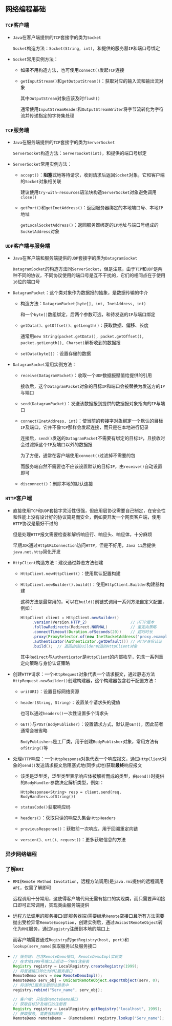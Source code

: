 ## 网络编程基础

### `TCP`客户端

- `Java`在客户端提供的`TCP`套接字的类为`Socket`

  `Socket`构造方法：`Socket(String, int)`，和提供的服务器`IP`和端口号绑定

- `Socket`常用实例方法：

  - 如果不用构造方法，也可使用`connect()`发起`TCP`连接

  - `getInputStream()`和`getOutputStream()`：获取对应的输入流和输出流对象

    其中`OutputStream`对象应该及时`flush()`

    通常使用`InputStreamReader`和`OutputStreamWriter`将字节流转化为字符流并传递指定的字符集处理

### `TCP`服务端

- `Java`在服务端提供的`TCP`套接字的类为`ServerSocket`

  `ServerSocket`构造方法：`ServerSocket(int)`，和提供的端口号绑定

- `ServerSocket`常用实例方法：

  - `accept()`：**阻塞**式地等待请求，收到请求后返回`Socket`对象，它和客户端的`Socket`对象相关联

    建议使用`try-with-resources`语法块构造`ServerSocket`对象避免调用`close()`

  - `getPort()`和`getInetAddress()`：返回服务器绑定的本地端口号、本地`IP`地址

    `getLocalSocketAddress()`：返回服务器绑定的`IP`地址与端口号组成的`SocketAddress`对象

### `UDP`客户端与服务端

- `Java`在客户端和服务端提供的`UDP`套接字的类为`DatagramSocket`

  `DatagramSocket`的构造方法同`ServerSocket`，但是注意，由于`TCP`和`UDP`是两种不同的协议，不同协议使用的端口号是互不干扰的，它们的相同点在于使用`16`位的端口号

- `DatagramPacket`：这个类对象作为数据报的抽象，是数据传输的中介

  - 构造方法：`DatagramPacket(byte[], int, InetAddress, int)`

    和一个`byte[]`数组绑定，后两个参数可选，和待发送的`IP`与端口绑定

  - `getData()、getOffset()、getLength()`：获取数据、偏移、长度

    通常用`new String(packet.getData(), packet.getOffset(), packet.getLength(), Charset)`解析收到的数据报

  - `setData(byte[])`：设置存储的数据

- `DatagramSocket`常用实例方法：

  - `receive(DatagramPacket)`：收取一个`UDP`数据报赋值给提供的引用

    接收后，这个`DatagramPacket`对象的目标`IP`和端口会被替换为发送方的`IP`与端口

  - `send(DatagramPacket)`：发送该数据报到提供的数据报对象指向的`IP`与端口

  - `connect(InetAddress, int)`：使当前的套接字对象绑定一个默认的目标`IP`及端口，它并不像`TCP`那样会发起连接，而只是在本地进行记录

    连接后，`send()`发送的`DatagramPacket`不需要有绑定的目标`IP`，且接收时会过滤掉这个`IP`及端口以外的数据报

    为了方便，通常在客户端使用`connect()`过滤掉不需要的包

    而服务端自然不需要也不应该设置默认的目标`IP`，由`receive()`自动设置即可

  - `disconnect()`：删除本地的默认连接

### `HTTP`客户端

- 直接使用`TCP`和`UDP`套接字灵活性很强，但应用层协议需要自己制定，在安全性和性能上没有设计好的协议简易而安全，例如要开发一个网页客户端，使用`HTTP`协议是最好不过的

  但是处理`HTTP`报文需要检查和解析响应行、响应头、响应体，十分麻烦

  早期`JDK`通过`HttpURLConnection`访问`HTTP`，但是不好用，`Java 11`后提供`java.net.http`简化开发

- `HttpClient`构造方法：建议通过静态方法创建

  - `HttpClient.newHttpClient()`：使用默认配置构建

  - `HttpClient.newBuilder().build()`：使用`HttpClient.Builder`构建器构建

    这种方法是最常用的，可以在`build()`前链式调用一系列方法自定义配置，例如：

    ```java
    HttpClient client = HttpClient.newBuilder()
         .version(Version.HTTP_2)					// HTTP版本
         .followRedirects(Redirect.NORMAL)			// 重定向策略
         .connectTimeout(Duration.ofSeconds(20))	// 超时时长
         .proxy(ProxySelector.of(new InetSocketAddress("proxy.example.com", 80)))	// 正向代理
         .authenticator(Authenticator.getDefault())	// HTTP身份认证
         .build();	// 返回由该Builder构造的HttpClient对象
    ```

    其中`Redirect`与`Authenticator`是`HttpClient`的内部枚举，包含一系列重定向策略与身份认证策略

- 创建`HTTP`请求：一个`HttpRequest`对象代表一个请求报文，通过静态方法`HttpRequest.newBuilder()`创建构建器，这个构建器包含若干配置方法：

  - `uri(URI)`：设置目标网络资源

  - `header(String, String)`：设置某个请求头的键值

    也可以通过`headers()`一次性设置多个请求头

  - `GET()`与`POST(BodyPublisher)`：设置请求方式，默认是`GET()`，因此前者通常会被省略

    `BodyPublishers`是工厂类，用于创建`BodyPublisher`对象，常用方法有`ofString()`等

- 处理`HTTP`响应：一个`HttpResponse`对象代表一个响应报文，通过`HttpClient`对象的`send()`发送请求报文后阻塞式地(同步式地)获取**最终**响应报文

  - 该类是泛型类，泛型类型表示响应体被解析而成的类型，由`send()`时提供的`BodyHandler`参数决定解析类型，例如：

    `HttpResponse<String> resp = client.send(req, BodyHandlers.ofString())`

  - `statusCode()`获取响应码

  - `headers()`：获取只读的响应头集合`HttpHeaders`

  - `previousResponse()`：获取前一次响应，用于回溯重定向链

  - `version()、uri()、request()`：更多获取信息的方法

### 异步网络编程



### 了解`RMI`

- `RMI`(`Remote Method Invotation`，远程方法调用)是`java.rmi`提供的远程调用`API`，仅需了解即可

  远程调用十分常用，这使得客户端代码无需有接口的实现类，而只需要声明接口即可正常调用，实现类由服务端提供

- 远程方法调用的服务接口(即服务器端)需要继承`Remote`空接口且所有方法需要抛出受检异常`RemoteException`，创建实例后，通过`UnicastRemoteObject`转化为`RMI`服务，通过`Registry`注册到本地的端口上

  而客户端需要通过`Registry`的`getRegistry(host, port)`和`lookup(serv_name)`获取服务以及服务接口

- ```java
  // 服务端: 包含RemoteDemo接口, RemoteDemoImpl实现类
  // 在本地1999号端口上启动一个RMI注册表
  Registry registry = LocalRegistry.createRegistry(1999);
  // 将普通接口转化为RMI服务接口
  RemoteDemo serv = new RemoteDemoImpl();
  RemoteDemo serv_obj = UnicastRemoteObject.exportObject(serv, 0);
  // 将该RMI服务注册到注册表中
  registry.rebind("Serv_name", serv_obj);
  
  // 客户端: 只包含RemoteDemo接口
  // 获取目标IP及端口的注册表
  Registry registry = LocalRegistry.getRegistry("localhost", 1999);
  // 获取服务, 需要强制转换
  RemoteDemo remoteDemo = (RemoteDemo) registry.lookup("Serv_name");